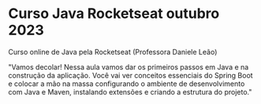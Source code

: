 # Curso Java Rocketseat outubro 2023
Curso online de Java pela Rocketseat (Professora Daniele Leão)

"Vamos decolar! Nessa aula vamos dar os primeiros passos em Java e na construção da aplicação.
Você vai ver conceitos essenciais do Spring Boot e colocar a mão na massa configurando o ambiente de desenvolvimento com Java e Maven,
instalando extensões e criando a estrutura do projeto."
